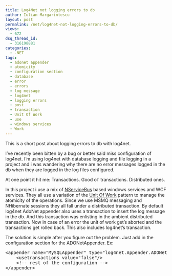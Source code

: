 ```yaml
---
title: Log4Net not logging errors to db
author: Iulian Margarintescu
layout: post
permalink: /net/log4net-not-logging-errors-to-db/
views:
  - 672
dsq_thread_id:
  - 316198881
categories:
  - .NET
tags:
  - adonet appender
  - atomicity
  - configuration section
  - database
  - error
  - errors
  - log message
  - log4net
  - logging errors
  - post
  - transaction
  - Unit Of Work
  - use
  - windows services
  - Work
---
```

This is a short post about logging errors to db with log4net.

I&#8217;ve recently been bitten by a bug or better said miss configuration of log4net. I&#8217;m using log4net with database logging and file logging in a project and i was wandering why there are no error messages logged in the db when they are logged in the log files configured.

At one point it hit me: Transactions. Good ol\` transactions. Distributed ones.

In this project i use a mix of [NServiceBus][1] based windows services and WCF services. They all use a variation of the [Unit Of Work][2] pattern to manage the atomicity of the operations. Since we use MSMQ messaging and NHibernate sessions they all fall under a distributed transaction. By default log4net AdoNet appender also uses a transaction to insert the log message in the db. And this transaction was enlisting in the ambient distributed transaction. Now in case of an error the unit of work get&#8217;s aborted and the transactions get rolled back. This also includes log4net&#8217;s transaction.

The solution is simple after you figure out the problem. Just add <useTransactions value=&#8221;false&#8221;/> in the configuration section for the ADONetAppender. Ex:

<pre class="brush:xml">&lt;appender name="MySQLAppender" type="log4net.Appender.ADONetAppender"&gt;
    &lt;usetransactions value="false"/&gt;
    &lt;!-- rest of the configuration --&gt;
&lt;/appender&gt;</pre>

 [1]: http://www.nservicebus.com "NServiceBus"
 [2]: http://martinfowler.com/eaaCatalog/unitOfWork.html "Unit Of Work"